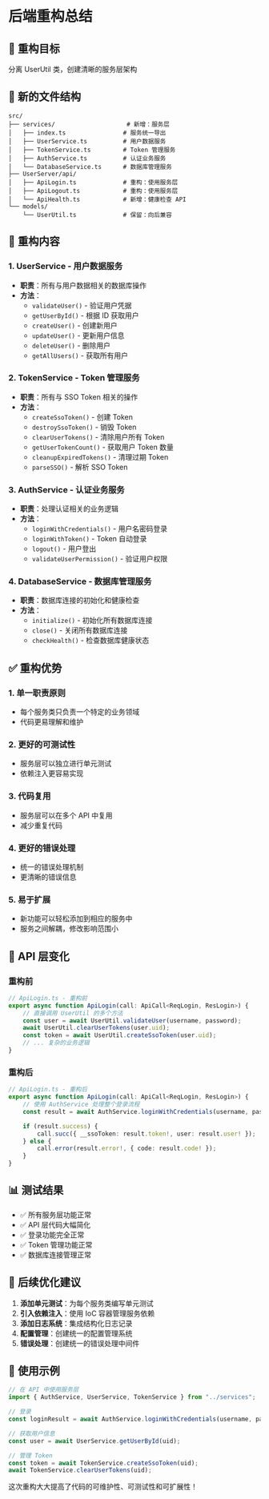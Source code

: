 # 后端重构总结

## 🎯 重构目标

分离 UserUtil 类，创建清晰的服务层架构

## 📁 新的文件结构

```
src/
├── services/                    # 新增：服务层
│   ├── index.ts                # 服务统一导出
│   ├── UserService.ts          # 用户数据服务
│   ├── TokenService.ts         # Token 管理服务
│   ├── AuthService.ts          # 认证业务服务
│   └── DatabaseService.ts      # 数据库管理服务
├── UserServer/api/
│   ├── ApiLogin.ts             # 重构：使用服务层
│   ├── ApiLogout.ts            # 重构：使用服务层
│   └── ApiHealth.ts            # 新增：健康检查 API
└── models/
    └── UserUtil.ts             # 保留：向后兼容
```

## 🔧 重构内容

### 1. **UserService** - 用户数据服务

-   **职责**：所有与用户数据相关的数据库操作
-   **方法**：
    -   `validateUser()` - 验证用户凭据
    -   `getUserById()` - 根据 ID 获取用户
    -   `createUser()` - 创建新用户
    -   `updateUser()` - 更新用户信息
    -   `deleteUser()` - 删除用户
    -   `getAllUsers()` - 获取所有用户

### 2. **TokenService** - Token 管理服务

-   **职责**：所有与 SSO Token 相关的操作
-   **方法**：
    -   `createSsoToken()` - 创建 Token
    -   `destroySsoToken()` - 销毁 Token
    -   `clearUserTokens()` - 清除用户所有 Token
    -   `getUserTokenCount()` - 获取用户 Token 数量
    -   `cleanupExpiredTokens()` - 清理过期 Token
    -   `parseSSO()` - 解析 SSO Token

### 3. **AuthService** - 认证业务服务

-   **职责**：处理认证相关的业务逻辑
-   **方法**：
    -   `loginWithCredentials()` - 用户名密码登录
    -   `loginWithToken()` - Token 自动登录
    -   `logout()` - 用户登出
    -   `validateUserPermission()` - 验证用户权限

### 4. **DatabaseService** - 数据库管理服务

-   **职责**：数据库连接的初始化和健康检查
-   **方法**：
    -   `initialize()` - 初始化所有数据库连接
    -   `close()` - 关闭所有数据库连接
    -   `checkHealth()` - 检查数据库健康状态

## ✅ 重构优势

### 1. **单一职责原则**

-   每个服务类只负责一个特定的业务领域
-   代码更易理解和维护

### 2. **更好的可测试性**

-   服务层可以独立进行单元测试
-   依赖注入更容易实现

### 3. **代码复用**

-   服务层可以在多个 API 中复用
-   减少重复代码

### 4. **更好的错误处理**

-   统一的错误处理机制
-   更清晰的错误信息

### 5. **易于扩展**

-   新功能可以轻松添加到相应的服务中
-   服务之间解耦，修改影响范围小

## 🔄 API 层变化

### 重构前

```typescript
// ApiLogin.ts - 重构前
export async function ApiLogin(call: ApiCall<ReqLogin, ResLogin>) {
	// 直接调用 UserUtil 的多个方法
	const user = await UserUtil.validateUser(username, password);
	await UserUtil.clearUserTokens(user.uid);
	const token = await UserUtil.createSsoToken(user.uid);
	// ... 复杂的业务逻辑
}
```

### 重构后

```typescript
// ApiLogin.ts - 重构后
export async function ApiLogin(call: ApiCall<ReqLogin, ResLogin>) {
	// 使用 AuthService 处理整个登录流程
	const result = await AuthService.loginWithCredentials(username, password);

	if (result.success) {
		call.succ({ __ssoToken: result.token!, user: result.user! });
	} else {
		call.error(result.error!, { code: result.code! });
	}
}
```

## 📊 测试结果

-   ✅ 所有服务层功能正常
-   ✅ API 层代码大幅简化
-   ✅ 登录功能完全正常
-   ✅ Token 管理功能正常
-   ✅ 数据库连接管理正常

## 🚀 后续优化建议

1. **添加单元测试**：为每个服务类编写单元测试
2. **引入依赖注入**：使用 IoC 容器管理服务依赖
3. **添加日志系统**：集成结构化日志记录
4. **配置管理**：创建统一的配置管理系统
5. **错误处理**：创建统一的错误处理中间件

## 📝 使用示例

```typescript
// 在 API 中使用服务层
import { AuthService, UserService, TokenService } from "../services";

// 登录
const loginResult = await AuthService.loginWithCredentials(username, password);

// 获取用户信息
const user = await UserService.getUserById(uid);

// 管理 Token
const token = await TokenService.createSsoToken(uid);
await TokenService.clearUserTokens(uid);
```

这次重构大大提高了代码的可维护性、可测试性和可扩展性！
